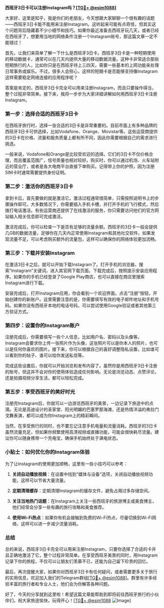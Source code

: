 **西班牙3日卡可以注册Instagram吗？[[TG💪+ @esim1088](https://t.me/s/esim1088)]**

大家好，这里是知乎，我是你们的老朋友，今天想跟大家聊聊一个很有趣的话题——西班牙3日卡能不能用来注册Instagram。这听起来可能有点奇怪，但其实这个问题背后隐藏着不少小细节和技巧。如果你最近准备去西班牙玩几天，或者已经在西班牙了，想要用当地的网络条件注册一个Instagram账号，那这篇文章一定不能错过！

首先，让我们来简单了解一下什么是西班牙3日卡。西班牙3日卡是一种短期使用的移动数据卡，通常可以在几天内提供大量的移动数据流量。这种卡非常适合那些短期旅行的人，比如你只是在西班牙待上三四天，需要一些基本的上网功能来处理日常事务或娱乐。不过，很多人会担心，这样的短期卡是否能够支持像Instagram这样需要稳定网络连接的应用程序呢？

答案是肯定的，西班牙3日卡完全可以用来注册Instagram，而且只要操作得当，整个过程非常简单。接下来，我将一步步为大家详细讲解如何用西班牙3日卡注册Instagram。

### **第一步：选择合适的西班牙3日卡**

在西班牙旅行时，选择一张合适的3日卡是非常重要的。目前市面上有多种品牌的西班牙3日卡可供选择，比如Vodafone、Orange、Movistar等。这些运营商提供的3日卡在价格、流量和服务质量上都有所不同，因此你需要根据自己的需求进行挑选。

一般来说，Vodafone和Orange是比较受欢迎的选择。它们的3日卡不仅价格合理，而且覆盖范围广，信号质量也相对较好。购买时，你可以通过机场、火车站附近的营业厅，或者是各大电商平台直接下单购买。记得带上你的护照，因为注册SIM卡时通常需要提供身份证明。

### **第二步：激活你的西班牙3日卡**

拿到卡后，首先要做的就是激活它。激活过程通常很简单，只需按照说明书上的步骤操作即可。大多数情况下，你需要插入手机卡槽，并打开手机的飞行模式，然后拨打电话激活。有些运营商还提供了在线激活的服务，你只需要访问他们的官方网站输入相关信息即可完成激活。

激活完成后，你可以检查一下是否有足够的流量余额。西班牙的3日卡一般会提供几GB的数据流量，足够你在几天内正常使用Instagram和其他社交软件。如果发现流量不足，可以考虑购买额外的流量包，这样可以确保你的网络体验更加流畅。

### **第三步：下载并安装Instagram**

在激活3日卡之后，就可以开始下载Instagram了。打开手机的浏览器，搜索“Instagram”关键词，进入其官网下载页面。下载完成后，按照提示安装应用程序。如果你的手机已经登录了Google Play商店，也可以直接在商店里搜索Instagram进行下载。

安装完成后，打开Instagram应用，你会看到一个欢迎界面。点击“注册”按钮，开始创建你的新账户。这里需要注意的是，你需要填写有效的电子邮件地址和手机号码。如果你没有西班牙本地的电话号码，可以尝试使用Google验证或者其他第三方验证方式。

### **第四步：设置你的Instagram账户**

注册完成后，你需要填写一些个人信息，比如用户名、密码以及头像等。Instagram会要求你上传一张照片作为头像，这张照片可以是你本人的照片，也可以是任何你喜欢的图片。接下来，你可以根据自己的喜好调整隐私设置，比如谁可以看到你的帖子、谁可以给你发送私信等。

完成这些设置后，你就可以开始浏览和发布内容了。虽然你是用西班牙3日卡注册的账号，但这并不会对你的使用体验造成任何影响。无论是浏览动态、点赞评论，还是拍摄视频分享生活，都可以轻松完成。

### **第五步：享受西班牙的美好时光**

注册完Instagram后，你就可以一边游览西班牙的美景，一边记录下旅途中的点滴。无论是高迪设计的圣家堂、阳光明媚的巴塞罗那海滩，还是热情洋溢的弗拉门戈舞表演，都可以成为你Instagram上的精彩瞬间。

当然，在享受旅行的同时，也不要忘记注意手机电量和流量消耗。西班牙的3日卡虽然流量充足，但如果你频繁使用高清视频或直播功能，可能会很快耗尽流量。建议你可以随身携带一个充电宝，确保手机始终处于满电状态。

### **小贴士：如何优化你的Instagram体验**

为了让Instagram的使用更加顺畅，这里有一些小技巧可以参考：

1. **关闭自动播放视频**：在设置中找到“媒体与设备”选项，关闭自动播放视频功能，这样可以节省大量流量。
   
2. **定期清理缓存**：定期清理Instagram的缓存文件，避免占用过多存储空间。

3. **关注当地热门话题**：在Instagram上关注一些西班牙的旅游博主或美食博主，他们经常会分享一些有趣的旅行攻略和美食推荐。

4. **使用Wi-Fi热点**：如果你有机会接触到免费的Wi-Fi热点，尽量切换到Wi-Fi网络，这样可以进一步减少流量消耗。

### **总结**

总的来说，西班牙3日卡完全可以用来注册Instagram，只要你选择了合适的卡并且正确地激活了它，整个过程非常简单。在享受西班牙美景的同时，用Instagram记录下你的旅程，不仅可以让朋友们羡慕不已，还能为自己留下珍贵的回忆。

最后，再次提醒大家，如果你对西班牙3日卡有任何疑问，或者需要更多关于旅行的实用信息，欢迎加入我们的Telegram群组[[TG💪+ @esim1088](https://t.me/s/esim1088)]。群里有许多经验丰富的旅行者和专业人士，他们会为你解答各种问题。

好了，今天的分享就到这里啦！希望这篇文章能帮助到即将前往西班牙旅行的小伙伴们。祝大家旅途愉快，玩得开心！[[TG💪+ @esim1088](https://t.me/s/esim1088) ![Image](https://i.postimg.cc/4NQfJmqS/Snipaste-2025-05-13-00-14-12.png)]